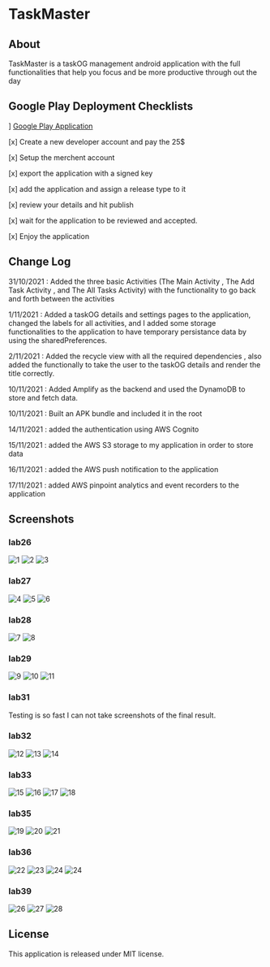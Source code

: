 # TaskMaster

## About

TaskMaster is a taskOG management android application with the full functionalities that help you
focus and be more productive through out the day

## Google Play Deployment Checklists
]
[Google Play Application](https://play.google.com/store/apps/details?id=com.osaid.taskmaster)

[x] Create a new developer account and pay the 25$

[x] Setup the merchent account

[x] export the application with a signed key

[x] add the application and assign a release type to it

[x] review your details and hit publish

[x] wait for the application to be reviewed and accepted.

[x] Enjoy the application

## Change Log

31/10/2021 : Added the three basic Activities (The Main Activity , The Add Task Activity , and The
All Tasks Activity) with the functionality to go back and forth between the activities

1/11/2021 : Added a taskOG details and settings pages to the application, changed the labels for all
activities, and I added some storage functionalities to the application to have temporary
persistance data by using the sharedPreferences.

2/11/2021 : Added the recycle view with all the required dependencies , also added the functionally
to take the user to the taskOG details and render the title correctly.

10/11/2021 : Added Amplify as the backend and used the DynamoDB to store and fetch data.

10/11/2021 : Built an APK bundle and included it in the root

14/11/2021 : added the authentication using AWS Cognito

15/11/2021 : added the AWS S3 storage to my application in order to store data

16/11/2021 : added the AWS push notification to the application

17/11/2021 : added AWS pinpoint analytics and event recorders to the application

## Screenshots

### lab26

![1](./screenshots/OLD/1.png)
![2](./screenshots/OLD/2.png)
![3](./screenshots/OLD/3.png)

### lab27

![4](./screenshots/OLD/4.png)
![5](./screenshots/OLD/5.png)
![6](./screenshots/OLD/6.png)

### lab28

![7](./screenshots/OLD/7.png)
![8](./screenshots/OLD/8.png)

### lab29

![9](screenshots/OLD/9.png)
![10](screenshots/OLD/10.png)
![11](screenshots/OLD/11.png)

### lab31

Testing is so fast I can not take screenshots of the final result.

### lab32

![12](screenshots/OLD/12.png)
![13](screenshots/OLD/13.png)
![14](screenshots/OLD/14.png)

### lab33

![15](screenshots/OLD/15.png)
![16](screenshots/OLD/16.png)
![17](screenshots/OLD/17.png)
![18](screenshots/OLD/18.png)

### lab35

![19](screenshots/OLD/19.png)
![20](screenshots/OLD/20.png)
![21](screenshots/OLD/21.png)

### lab36

![22](screenshots/OLD/22.png)
![23](screenshots/OLD/23.png)
![24](screenshots/OLD/24.png)
![24](screenshots/OLD/25.png)

### lab39

![26](screenshots/26.png)
![27](screenshots/27.png)
![28](screenshots/28.png)

## License

This application is released under MIT license.
